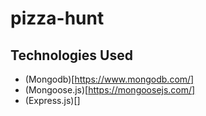 # pizza-hunt

## Technologies Used
- (Mongodb)[https://www.mongodb.com/] 
- (Mongoose.js)[https://mongoosejs.com/]
- (Express.js)[]
